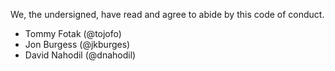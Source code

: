 We, the undersigned, have read and agree to abide by this code of conduct.

* Tommy Fotak (@tojofo)
* Jon Burgess (@jkburges)
* David Nahodil (@dnahodil)
